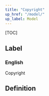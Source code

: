 ```yaml
---
title: "Copyright"
up_href: "/model/"
up_label: Model
---
```


[TOC]

## Label

### English
Copyright


## Definition



    
